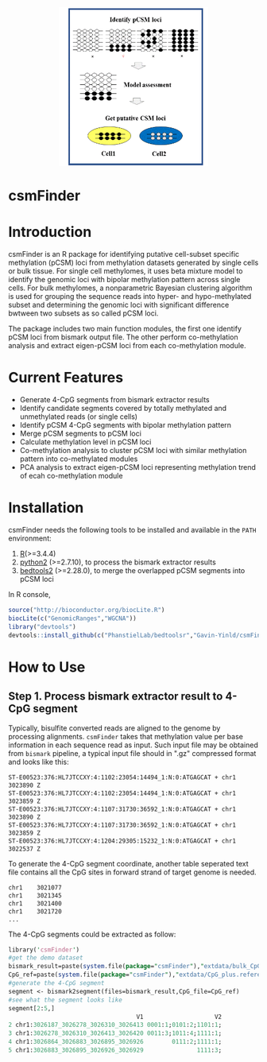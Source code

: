 <div align=center><img width="300" height="320" src="https://github.com/Gavin-Yinld/csmFInder/blob/master/figures/csmFinder.gif"/></div>

# csmFinder

# Introduction

csmFinder is an R package for identifying putative cell-subset specific methylation (pCSM) loci from methylation datasets generated by single cells or bulk tissue. For single cell methylomes, it uses beta mixture model to identify the genomic loci with bipolar methylation pattern across single cells. For bulk methylomes, a nonparametric Bayesian clustering algorithm is used for grouping the sequence reads into hyper- and hypo-methylated subset and determining the genomic loci with significant difference bwtween two subsets as so called pCSM loci. 

The package includes two main function modules, the first one identify pCSM loci from bismark output file. The other perform co-methylation analysis and extract eigen-pCSM loci from each co-methylation module.

# Current Features
* Generate 4-CpG segments from bismark extractor results
* Identify candidate segments covered by totally methylated and unmethylated reads (or single cells)
* Identify pCSM 4-CpG segments with bipolar methylation pattern
* Merge pCSM segments to pCSM loci
* Calculate methylation level in pCSM loci
* Co-methylation analysis to cluster pCSM loci with similar methylation pattern into co-methylated modules
* PCA analysis to extract eigen-pCSM loci representing methylation trend of ecah co-methylation module

# Installation
csmFinder needs the following tools to be installed and available in the `PATH` environment:
1.  [R](https://www.r-project.org/)(>=3.4.4)
2.  [python2](https://www.python.org/downloads/) (>=2.7.10), to process the bismark extractor results
3.  [bedtools2](https://github.com/arq5x/bedtools2) (>=2.28.0), to merge the overlapped pCSM segments into pCSM loci

In R console,
```R
source("http://bioconductor.org/biocLite.R")
biocLite(c("GenomicRanges","WGCNA"))
library("devtools")
devtools::install_github(c("PhanstielLab/bedtoolsr","Gavin-Yinld/csmFinder"))
```
# How to Use

## Step 1. Process bismark extractor result  to 4-CpG segment
Typically, bisulfite converted reads are aligned to the genome by processing alignments. `csmFinder` takes that methylation value per base information in each sequence read as input. Such input file may be obtained from `bismark` pipeline, a typical input file should in ".gz" compressed format and looks like this:

```
ST-E00523:376:HL7JTCCXY:4:1102:23054:14494_1:N:0:ATGAGCAT + chr1  3023890 Z
ST-E00523:376:HL7JTCCXY:4:1102:23054:14494_1:N:0:ATGAGCAT + chr1  3023859 Z
ST-E00523:376:HL7JTCCXY:4:1107:31730:36592_1:N:0:ATGAGCAT + chr1  3023890 Z
ST-E00523:376:HL7JTCCXY:4:1107:31730:36592_1:N:0:ATGAGCAT + chr1  3023859 Z
ST-E00523:376:HL7JTCCXY:4:1204:29305:15232_1:N:0:ATGAGCAT + chr1  3022537 Z
```
To generate the 4-CpG segment coordinate, another table seperated text file contains all the CpG sites in forward strand of target genome is needed.

```chr1	3021025
chr1	3021077
chr1	3021345
chr1	3021400
chr1	3021720
...
```
The 4-CpG segments could be extracted as follow:
```perl
library('csmFinder') 
#get the demo dataset
bismark_result=paste(system.file(package="csmFinder"),"extdata/bulk_CpG_extract_file/demo.dataset.gz",sep='/')
CpG_ref=paste(system.file(package="csmFinder"),"extdata/CpG_plus.reference",sep='/')
#generate the 4-CpG segment
segment <- bismark2segment(files=bismark_result,CpG_file=CpG_ref)
#see what the segment looks like
segment[2:5,] 
                                    V1                    V2
2 chr1:3026187_3026278_3026310_3026413 0001:1;0101:2;1101:1;
3 chr1:3026278_3026310_3026413_3026420 0011:3;1011:4;1111:1;
4 chr1:3026864_3026883_3026895_3026926        0111:2;1111:1;
5 chr1:3026883_3026895_3026926_3026929               1111:3;

```





